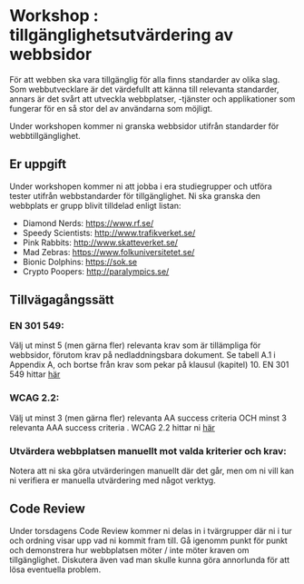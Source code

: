 # Workshop : tillgänglighetsutvärdering av webbsidor

För att webben ska vara tillgänglig för alla finns standarder av olika slag. Som webbutvecklare är det värdefullt att känna till relevanta standarder, annars är det svårt att utveckla webbplatser, -tjänster och applikationer som fungerar för en så stor del av användarna som möjligt.  

Under workshopen kommer ni granska webbsidor utifrån standarder för webbtillgänglighet.

## Er uppgift 
Under workshopen kommer ni att jobba i era studiegrupper och utföra tester utifrån webbstandarder för tillgänglighet. Ni ska granska den webbplats er grupp blivit tilldelad enligt listan:

* Diamond Nerds: https://www.rf.se/
* Speedy Scientists: http://www.trafikverket.se/
* Pink Rabbits: http://www.skatteverket.se/
* Mad Zebras: https://www.folkuniversitetet.se/
* Bionic Dolphins: https://sok.se
* Crypto Poopers: http://paralympics.se/

## Tillvägagångssätt

### EN 301 549:
Välj ut minst 5 (men gärna fler) relevanta krav som är tillämpliga för webbsidor, förutom krav på nedladdningsbara dokument. Se tabell A.1 i Appendix A, och bortse från krav som pekar på klausul (kapitel) 10.
EN 301 549 hittar [här](https://www.etsi.org/standards/get-standards#page=1&search=ETSI%20EN%20301%20549%20V3.2.1&title=1&etsiNumber=1&content=0&version=1&onApproval=1&published=1&withdrawn=1&historical=0&isCurrent=1&superseded=1&startDate=1988-01-15&endDate=2022-01-31&harmonized=0&keyword=&TB=&stdType=&frequency=&mandate=&collection=&sort=)

### WCAG 2.2:
Välj ut minst 3 (men gärna fler) relevanta AA success criteria OCH minst 3 relevanta AAA success criteria .
WCAG 2.2 hittar ni [här](https://www.w3.org/TR/WCAG22/)

### Utvärdera webbplatsen manuellt mot valda kriterier och krav:
Notera att ni ska göra utvärderingen manuellt där det går, men om ni vill kan ni verifiera er manuella utvärdering med något verktyg. 

## Code Review
Under torsdagens Code Review kommer ni delas in i tvärgrupper där ni i tur och ordning visar upp vad ni kommit fram till. Gå igenomm punkt för punkt och demonstrera hur webbplatsen möter / inte möter kraven om tillgänglighet.
Diskutera även vad man skulle kunna göra annorlunda för att lösa eventuella problem.

